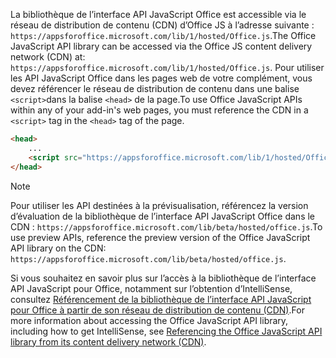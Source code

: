 <span data-ttu-id="88ca0-101">La bibliothèque de l’interface API JavaScript Office est accessible via le réseau de distribution de contenu (CDN) d’Office JS à l’adresse suivante : `https://appsforoffice.microsoft.com/lib/1/hosted/Office.js`.</span><span class="sxs-lookup"><span data-stu-id="88ca0-101">The Office JavaScript API library can be accessed via the Office JS content delivery network (CDN) at: `https://appsforoffice.microsoft.com/lib/1/hosted/Office.js`.</span></span> <span data-ttu-id="88ca0-102">Pour utiliser les API JavaScript Office dans les pages web de votre complément, vous devez référencer le réseau de distribution de contenu dans une balise `<script>`dans la balise `<head>` de la page.</span><span class="sxs-lookup"><span data-stu-id="88ca0-102">To use Office JavaScript APIs within any of your add-in's web pages, you must reference the CDN in a `<script>` tag in the `<head>` tag of the page.</span></span>

```html
<head>
    ...
    <script src="https://appsforoffice.microsoft.com/lib/1/hosted/Office.js" type="text/javascript"></script>
</head>
```

> [!NOTE]
> <span data-ttu-id="88ca0-103">Pour utiliser les API destinées à la prévisualisation, référencez la version d’évaluation de la bibliothèque de l’interface API JavaScript Office dans le CDN : `https://appsforoffice.microsoft.com/lib/beta/hosted/office.js`.</span><span class="sxs-lookup"><span data-stu-id="88ca0-103">To use preview APIs, reference the preview version of the Office JavaScript API library on the CDN: `https://appsforoffice.microsoft.com/lib/beta/hosted/office.js`.</span></span>

<span data-ttu-id="88ca0-104">Si vous souhaitez en savoir plus sur l’accès à la bibliothèque de l’interface API JavaScript pour Office, notamment sur l’obtention d’IntelliSense, consultez [Référencement de la bibliothèque de l’interface API JavaScript pour Office à partir de son réseau de distribution de contenu (CDN)](../develop/referencing-the-javascript-api-for-office-library-from-its-cdn.md).</span><span class="sxs-lookup"><span data-stu-id="88ca0-104">For more information about accessing the Office JavaScript API library, including how to get IntelliSense, see [Referencing the Office JavaScript API library from its content delivery network (CDN)](../develop/referencing-the-javascript-api-for-office-library-from-its-cdn.md).</span></span>